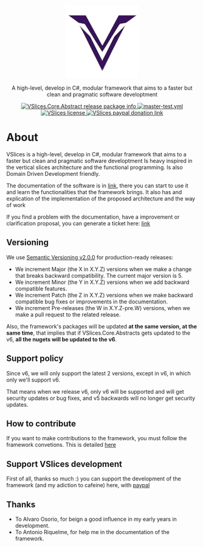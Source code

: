 <p align="center">
  <img src="icons/icon hq.png" alt="icon" width="192px">
</p>
<p align="center">A high-level, develop in C#, modular framework  that aims to a faster but clean and pragmatic software developtment</p>
<p align="center">
  <a href="https://www.nuget.org/packages/VSlices.Core.Abstracts">
    <img src="https://buildstats.info/nuget/vslices.core.abstracts" alt="VSlices.Core.Abstract release package info" />
  </a>
  <a href="https://github.com/HernanFAR/vslices-framework/actions/workflows/test.yml">
    <img src="https://github.com/HernanFAR/vslice-framework/actions/workflows/test.yml/badge.svg" alt="master-test.yml" />
  </a>
  <a href="https://github.com/HernanFAR/vslices-framework/blob/master/LICENSE">
    <img src="https://img.shields.io/badge/license-MIT-purple" alt="VSlices license" />
  </a>
  <a href="https://paypal.me/enyu20">
    <img src="https://img.shields.io/badge/donate-paypal-red" alt="VSlices paypal donation link" />
  </a>
</p>

# About
VSlices is a high-level, develop in C#, modular framework  that aims to a faster but clean and pragmatic software developtment Is heavy inspired in the vertical slices architecture and the functional programming. Is also Domain Driven Development friendly.

The documentation of the software is in [link](https://vslice-framework.readthedocs.io/en/latest/), there you can start to use it and learn the functionalities that the framework brings. It also has and explication of the implementation of the proposed architecture and the way of work

If you find a problem with the documentation, have a improvement or clarification proposal, you can generate a ticket here: [link](https://github.com/HernanFAR/vslice-framework/issues)

## Versioning
We use [Semantic Versioning v2.0.0](https://semver.org/spec/v2.0.0.html) for production-ready releases:
- We increment Major (the X in X.Y.Z) versions when we make a change that breaks backward compatibility. The current major version is 5.
- We increment Minor (the Y in X.Y.Z) versions when we add backward compatible features.
- We increment Patch (the Z in X.Y.Z) versions when we make backward compatible bug fixes or improvements in the documentation.
- We increment Pre-releases (the W in X.Y.Z-pre.W) versions, when we make a pull request to the related release.

Also, the framework's packages will be updated **at the same version, at the same time**, that implies that if VSlices.Core.Abstracts gets updated to the v6, **all the nugets will be updated to the v6**.

## Support policy
Since v6, we will only support the latest 2 versions, except in v6, in which only we'll support v6. 

That means when we release v6, only v6 will be supported and will get security updates or bug fixes, and v5 backwards will no longer get security updates.

## How to contribute
If you want to make contributions to the framework, you must follow the framework convetions. This is detailed [here](how%20to%20contribute.md)

## Support VSlices development
First of all, thanks so much :) you can support the development of the framework (and my adiction to cafeine) here, with [paypal](https://paypal.me/enyu20?country.x=CL&locale.x=es_XC)

## Thanks
- To Alvaro Osorio, for beign a good influence in my early years in development.
- To Antonio Riquelme, for help me in the documentation of the framework.


